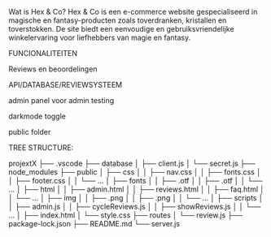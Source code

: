 Wat is Hex & Co?
Hex & Co is een e-commerce website gespecialiseerd in magische en fantasy-producten zoals toverdranken, kristallen en toverstokken. 
De site biedt een eenvoudige en gebruiksvriendelijke winkelervaring voor liefhebbers van magie en fantasy.


FUNCIONALITEITEN

Reviews en beoordelingen

API/DATABASE/REVIEWSYSTEEM

admin panel voor admin testing

darkmode toggle

public folder


TREE STRUCTURE: 

projextX
├── .vscode
├── database
│   ├── client.js
│   └── secret.js
├── node_modules
├── public
│   ├── css
│   │   ├── nav.css
│   │   ├── fonts.css 
│   │   ├── footer.css
│   │   └── ...
│   ├── fonts
│   │   ├── .otf
│   │   ├── .otf
│   │   └── ...
│   ├── html
│   │   ├── admin.html
│   │   ├── reviews.html
│   │   ├── faq.html
│   │   └── ...
│   ├── img
│   │   ├── .png
│   │   ├── .png
│   │   └── ...
│   ├── scripts
│   │   ├── admin.js
│   │   ├── cycleReviews.js
│   │   ├── showReviews.js
│   │   └── ...
│   ├── index.html
│   └── style.css
├── routes
│   └── review.js
├── package-lock.json
├── README.md
└── server.js

